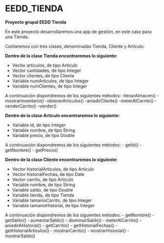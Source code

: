 # EEDD_TIENDA
**Proyecto grupal EEDD Tienda**

En este proyecto desarrollaremos una app de gestión, en este caso para una Tienda.

Contaremos con tres clases, denominadas Tienda, Cliente y Articulo.

**Dentro de la clase Tienda encontraremos lo siguiente:**
  - Vector articulos, de tipo Articulo
  - Vector cantidades, de tipo Integer
  - Vector clientes, de tipo Cliente
  - Variable numArticulos, de tipo Integer
  - Variable numClientes, de tipo Integer
  
  A continuación dispondremos de los siguientes métodos:
    -llenarAlmacen()
    -mostrarInventario()
    -obtenerArticulos()
    -aniadirCliente()
    -meterAlCarrito()
    -venderCarrito()
    -vender()
    
    

**Dentro de la clase Articulo encontraremos lo siguiente:**
  - Variable Id, de tipo Integer
  - Variable nombre, de tipo String
  - Variable precio, de tipo Double
  
  A continuación dispondremos de los siguientes métodos:
    - getId()
    - getNombre()
    - getPrecio()
 
 
 
**Dentro de la clase Cliente encontraremos lo siguiente:**
  - Vector historialArticulos, de tipo Articulo
  - Vector historialFechas, de tipo Date
  - Vector carrito, de tipo Articulo
  - Variable nombre, de tipo String
  - Variable saldo, de tipo Double
  - Variable tienda, de tipo Tienda
  - Variable tamanioCarrito, de tipo Integer
  - Variable tamanioHistorial, de tipo Integer
  
  A continuación dispondremos de los siguientes métodos:
    - getNombre()
    - getSaldo()
    - aumentarSaldo()
    - disminuirSaldo()
    - meterAlCarrito()
    - aniadirAHistorial()
    - getCarrito()
    - getHistorialFechas()
    - getHistorialArticulos()
    - mostrarCarrito()
    - mostrarHistorial()
    - mostrarSaldo()



